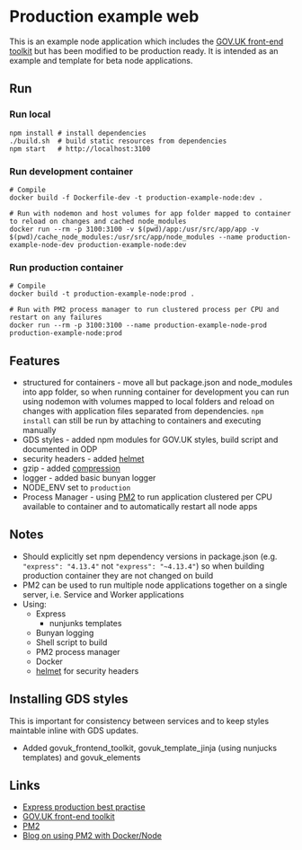 # Production example web

This is an example node application which includes the [GOV.UK front-end toolkit](https://github.com/alphagov/govuk_frontend_toolkit) but has been modified to be production ready. It is intended as an example and template for beta node applications.

## Run

### Run local

```
npm install # install dependencies
./build.sh  # build static resources from dependencies
npm start   # http://localhost:3100
```

### Run development container

```
# Compile
docker build -f Dockerfile-dev -t production-example-node:dev .

# Run with nodemon and host volumes for app folder mapped to container to reload on changes and cached node_modules
docker run --rm -p 3100:3100 -v $(pwd)/app:/usr/src/app/app -v $(pwd)/cache_node_modules:/usr/src/app/node_modules --name production-example-node-dev production-example-node:dev
```

### Run production container

```
# Compile
docker build -t production-example-node:prod .

# Run with PM2 process manager to run clustered process per CPU and restart on any failures
docker run --rm -p 3100:3100 --name production-example-node-prod production-example-node:prod
```

## Features

* structured for containers - move all but package.json and node_modules into app folder, so when running container for development you can run using nodemon with volumes mapped to local folders and reload on changes with application files separated from dependencies. `npm install` can still be run by attaching to containers and executing manually
* GDS styles - added npm modules for GOV.UK styles, build script and documented in ODP
* security headers - added [helmet](https://www.npmjs.com/package/helmet)
* gzip - added [compression](https://www.npmjs.com/package/compression)
* logger - added basic bunyan logger
* NODE_ENV set to `production`
* Process Manager - using [PM2](http://pm2.keymetrics.io/) to run application clustered per CPU available to container and to automatically restart all node apps

## Notes

* Should explicitly set npm dependency versions in package.json (e.g. `"express": "4.13.4"` not `"express": "~4.13.4"`) so when building production container they are not changed on build
* PM2 can be used to run multiple node applications together on a single server, i.e. Service and Worker applications
* Using:
  * Express
    * nunjunks templates
  * Bunyan logging
  * Shell script to build
  * PM2 process manager
  * Docker
  * [helmet](https://www.npmjs.com/package/helmet) for security headers

## Installing GDS styles

This is important for consistency between services and to keep styles maintable inline with GDS updates.

* Added govuk_frontend_toolkit, govuk_template_jinja (using nunjucks templates) and govuk_elements

## Links

* [Express production best practise](https://expressjs.com/en/advanced/best-practice-performance.html)
* [GOV.UK front-end toolkit](https://github.com/alphagov/govuk_frontend_toolkit)
* [PM2](http://pm2.keymetrics.io/)
* [Blog on using PM2 with Docker/Node](https://medium.com/@adriendesbiaux/node-js-pm2-docker-docker-compose-devops-907dedd2b69a#.hfhhc5slc)